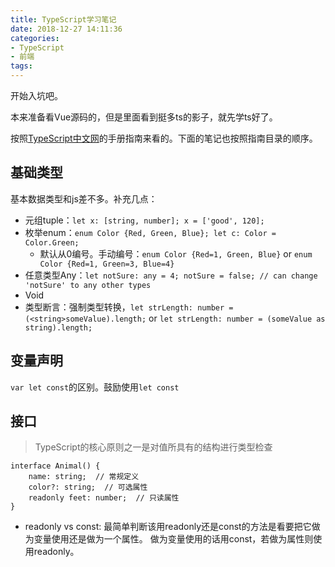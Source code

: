 ```yaml
---
title: TypeScript学习笔记
date: 2018-12-27 14:11:36
categories:
- TypeScript
- 前端
tags:
---
```


开始入坑吧。

本来准备看Vue源码的，但是里面看到挺多ts的影子，就先学ts好了。

按照[TypeScript中文网](https://www.tslang.cn/docs/handbook/basic-types.html)的手册指南来看的。下面的笔记也按照指南目录的顺序。

## 基础类型

基本数据类型和js差不多。补充几点：

* 元组tuple：`let x: [string, number]; x = ['good', 120]; `
* 枚举enum：`enum Color {Red, Green, Blue}; let c: Color = Color.Green; `
  * 默认从0编号。手动编号：`enum Color {Red=1, Green, Blue}` or `enum Color {Red=1, Green=3, Blue=4}`
* 任意类型Any：`let notSure: any = 4; notSure = false; // can change 'notSure' to any other types`
* Void
* 类型断言：强制类型转换，`let strLength: number = (<string>someValue).length;` or `let strLength: number = (someValue as string).length;`

## 变量声明

`var let const`的区别。鼓励使用`let const`

## 接口

> TypeScript的核心原则之一是对值所具有的结构进行类型检查

````
interface Animal() {
    name: string;  // 常规定义
    color?: string;  // 可选属性
    readonly feet: number;  // 只读属性
}
````

* readonly vs const: 最简单判断该用readonly还是const的方法是看要把它做为变量使用还是做为一个属性。 做为变量使用的话用const，若做为属性则使用readonly。
